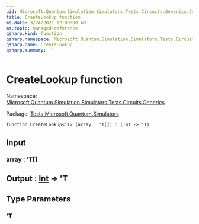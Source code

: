 ```yaml
---
uid: Microsoft.Quantum.Simulation.Simulators.Tests.Circuits.Generics.CreateLookup
title: CreateLookup function
ms.date: 3/24/2021 12:00:00 AM
ms.topic: managed-reference
qsharp.kind: function
qsharp.namespace: Microsoft.Quantum.Simulation.Simulators.Tests.Circuits.Generics
qsharp.name: CreateLookup
qsharp.summary: ''
---
```


# CreateLookup function

Namespace: [Microsoft.Quantum.Simulation.Simulators.Tests.Circuits.Generics](xref:Microsoft.Quantum.Simulation.Simulators.Tests.Circuits.Generics)

Package: [Tests.Microsoft.Quantum.Simulators](https://nuget.org/packages/Tests.Microsoft.Quantum.Simulators)




```qsharp
function CreateLookup<'T> (array : 'T[]) : (Int -> 'T)
```


## Input

### array : 'T[]





## Output : [Int](xref:microsoft.quantum.lang-ref.int) -> 'T



## Type Parameters

### 'T


